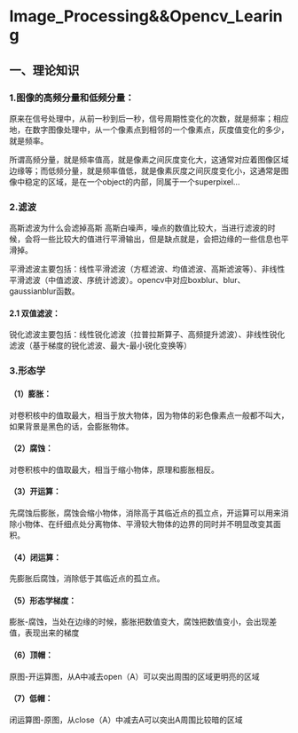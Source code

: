 # Image_Processing&&Opencv_Learing
## 一、理论知识
### 1.图像的高频分量和低频分量：
原来在信号处理中，从前一秒到后一秒，信号周期性变化的次数，就是频率；相应地，在数字图像处理中，从一个像素点到相邻的一个像素点，灰度值变化的多少，就是频率。

所谓高频分量，就是频率值高，就是像素之间灰度变化大，这通常对应着图像区域边缘等；而低频分量，就是频率值低，就是像素灰度之间灰度变化小，这通常是图像中稳定的区域，是在一个object的内部，同属于一个superpixel...
### 2.滤波
高斯滤波为什么会滤掉高斯
高斯白噪声，噪点的数值比较大，当进行滤波的时候，会将一些比较大的值进行平滑输出，但是缺点就是，会把边缘的一些信息也平滑掉。

平滑滤波主要包括：线性平滑滤波（方框滤波、均值滤波、高斯滤波等）、非线性平滑滤波（中值滤波、序统计滤波）。opencv中对应boxblur、blur、gaussianblur函数。

#### 2.1 双值滤波：


锐化滤波主要包括：线性锐化滤波（拉普拉斯算子、高频提升滤波）、非线性锐化滤波（基于梯度的锐化滤波、最大-最小锐化变换等）
### 3.形态学
#### （1）膨胀：
对卷积核中的值取最大，相当于放大物体，因为物体的彩色像素点一般都不叫大，如果背景是黑色的话，会膨胀物体。
#### （2）腐蚀：
对卷积核中的值取最大，相当于缩小物体，原理和膨胀相反。
#### （3）开运算：
先腐蚀后膨胀，腐蚀会缩小物体，消除高于其临近点的孤立点，开运算可以用来消除小物体、在纤细点处分离物体、平滑较大物体的边界的同时并不明显改变其面积。
#### （4）闭运算：
先膨胀后腐蚀，消除低于其临近点的孤立点。
#### （5）形态学梯度：
膨胀-腐蚀，当处在边缘的时候，膨胀把数值变大，腐蚀把数值变小，会出现差值，表现出来的梯度
#### （6）顶帽：
原图-开运算图，从A中减去open（A）可以突出周围的区域更明亮的区域
#### （7）低帽：
闭运算图-原图，从close（A）中减去A可以突出A周围比较暗的区域